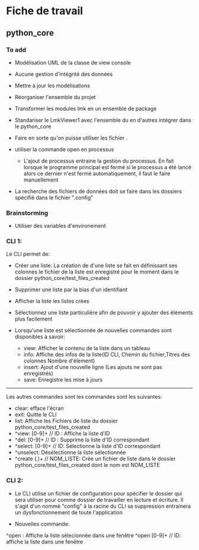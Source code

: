 # Fiche de travail

## python_core

### To add
- Modélisation UML de la classe de view console
- Aucune gestion d'intégrité des données
- Mettre à jour les modélisations
- Réorganiser l'ensemble du projet
- Transformer les modules lmk en un ensemble de package
- Standariser le LmkViewer1 avec l'ensemble du en d'autres intégrer dans le python_core
- Faire en sorte qu'on puisse utiliser les fichier .

- utiliser la commande open en processus
	- L'ajout de processus entraine la gestion du processus. En fait lorsque le programme principal est fermé si le processus a été lancé alors ce dernier n'est fermé automatiquement, il faut le faire manuellement

- La recherche des fichiers de données doit se faire dans les dossiers spécifié dans le fichier ".config"

### Brainstorming
- Utiliser des variables d'environement

### CLI 1:
 Le CLI permet de:

 - Créer une liste: La création de d'une liste se fait en définissant ses colonnes le fichier de la liste est enregistré pour le moment dans le dossier python_core/test_files_created

 - Supprimer une liste par la bias d'un identifiant

 - Afficher la liste les listes crées

 - Sélectionnez une liste particulière afin de pouvoir y ajouter des éléments plus facilement

 - Lorsqu'une liste est sélectionnée de nouvelles commandes sont disponibles à savoir:

 	- view: Afficher le contenu de la liste dans un tableau
 	- info: Affiche des infos de la liste(ID CLI, Chemin du fichier,Titres des colonnes Nombre d'élement)
 	- insert: Ajout d'une nouvelle ligne (Les ajouts ne sont pas enregistrés)
 	- save: Enregistre les mise à jours

---
Les autres commandes sont les commandes sont les suivantes:

- clear: efface l'écran
- exit: Quitte le CLI
- list: Affiche les Fichiers de liste du dossier python_core/test_files_created
- ^view: [0-9]+ // ID : Affiche la liste d'ID
- ^del: [0-9]+ // ID : Supprime la liste d'ID correspondant
- ^select: [0-9]+ // ID: Sélectionne la liste d'ID correspondant
- ^unselect: Désélectionne la liste sélectionnée
- ^create (.)+ // NOM_LISTE: Crée un fichier de liste dans le dossier python_core/test_files_created dont le nom est NOM_LISTE

### CLI 2:
- Le CLI utilise un fichier de configuration pour spécifier le dossier qui sera utiliser pour comme dossier de travailler en lecture et écriture. Il s'agit d'un nommé "config" à la racine du CLI sa suppression entrainera un dysfonctionnement de toute l'application


- Nouvelles commande:

^open : Affiche la liste sélecionnée dans une fenêtre
^open [0-9]+ // ID: affiche la liste dans une fenêtre
